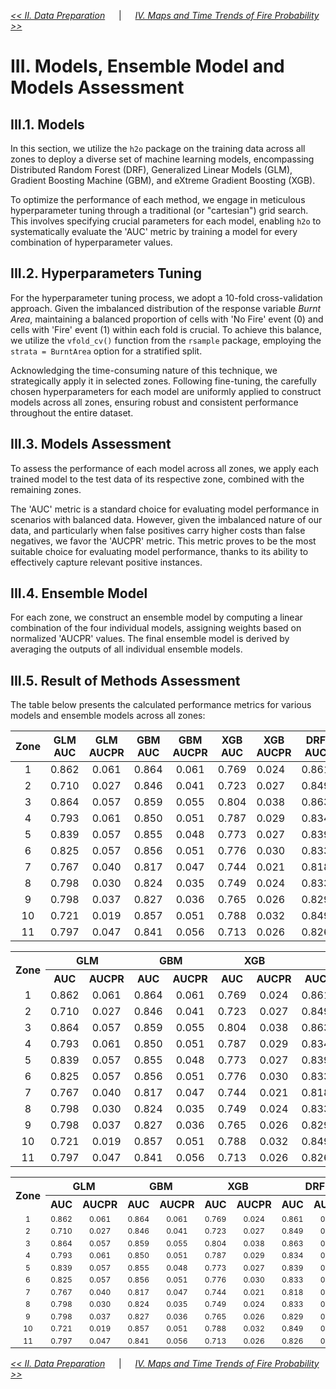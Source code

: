 [*<< II. Data Preparation*](https://github.com/abid-mohamed/Mapping_the_Spatio-Temporal_Distribution_of_Fires_in_the_Amazon/blob/main/2_data_preparation/README.md) 
&emsp; | &emsp;
[*IV. Maps and Time Trends of Fire Probability >>*](https://github.com/abid-mohamed/Mapping_the_Spatio-Temporal_Distribution_of_Fires_in_the_Amazon/blob/main/README.md#iv-maps-and-time-trends-of-fire-probability)

# III. Models, Ensemble Model and Models Assessment

## III.1. Models

In this section, we utilize the $\texttt{h2o}$ package on the training data across all zones to deploy a diverse set of machine learning models, encompassing Distributed Random Forest (DRF), Generalized Linear Models (GLM), Gradient Boosting Machine (GBM), and eXtreme Gradient Boosting (XGB).

To optimize the performance of each method, we engage in meticulous hyperparameter tuning through a traditional (or "cartesian") grid search. This involves specifying crucial parameters for each model, enabling $\texttt{h2o}$ to systematically evaluate the 'AUC' metric by training a model for every combination of hyperparameter values.

##  III.2. Hyperparameters Tuning

For the hyperparameter tuning process, we adopt a 10-fold cross-validation approach. Given the imbalanced distribution of the response variable *Burnt Area*, maintaining a balanced proportion of cells with 'No Fire' event (0) and cells with 'Fire' event (1) within each fold is crucial. To achieve this balance, we utilize the `vfold_cv()` function from the $\texttt{rsample}$ package, employing the `strata = BurntArea` option for a stratified split.

Acknowledging the time-consuming nature of this technique, we strategically apply it in selected zones. Following fine-tuning, the carefully chosen hyperparameters for each model are uniformly applied to construct models across all zones, ensuring robust and consistent performance throughout the entire dataset.

## III.3. Models Assessment

To assess the performance of each model across all zones, we apply each trained model to the test data of its respective zone, combined with the remaining zones.

The 'AUC' metric is a standard choice for evaluating model performance in scenarios with balanced data. However, given the imbalanced nature of our data, and particularly when false positives carry higher costs than false negatives, we favor the 'AUCPR' metric. This metric proves to be the most suitable choice for evaluating model performance, thanks to its ability to effectively capture relevant positive instances.

## III.4. Ensemble Model

For each zone, we construct an ensemble model by computing a linear combination of the four individual models, assigning weights based on normalized 'AUCPR' values. The final ensemble model is derived by averaging the outputs of all individual ensemble models.

## III.5. Result of Methods Assessment

The table below presents the calculated performance metrics for various models and ensemble models across all zones:

<!-- Table -->
| **Zone** | **GLM AUC** | **GLM AUCPR** | **GBM AUC** | **GBM AUCPR** | **XGB AUC** | **XGB AUCPR** | **DRF AUC** | **DRF AUCPR** | **Ensemble AUC** | **Ensemble AUCPR** |
|:--------:|:-----------:|:-------------:|:-----------:|:---------------:|-------------|---------------|-------------|---------------|------------------|---------------------|
| 1        | 0.862       | 0.061         | 0.864       | 0.061         | 0.769       | 0.024         | 0.861       | 0.074         | 0.875            | 0.088               |
| 2        | 0.710       | 0.027         | 0.846       | 0.041         | 0.723       | 0.027         | 0.849       | 0.061         | 0.839            | 0.038               |
| 3        | 0.864       | 0.057         | 0.859       | 0.055         | 0.804       | 0.038         | 0.863       | 0.078         | 0.945            | 0.158               |
| 4        | 0.793       | 0.061         | 0.850       | 0.051         | 0.787       | 0.029         | 0.834       | 0.077         | 0.922            | 0.156               |
| 5        | 0.839       | 0.057         | 0.855       | 0.048         | 0.773       | 0.027         | 0.839       | 0.075         | 0.907            | 0.163               |
| 6        | 0.825       | 0.057         | 0.856       | 0.051         | 0.776       | 0.030         | 0.833       | 0.080         | 0.925            | 0.168               |
| 7        | 0.767       | 0.040         | 0.817       | 0.047         | 0.744       | 0.021         | 0.818       | 0.063         | 0.806            | 0.035               |
| 8        | 0.798       | 0.030         | 0.824       | 0.035         | 0.749       | 0.024         | 0.833       | 0.075         | 0.885            | 0.157               |
| 9        | 0.798       | 0.037         | 0.827       | 0.036         | 0.765       | 0.026         | 0.829       | 0.047         | 0.904            | 0.081               |
| 10       | 0.721       | 0.019         | 0.857       | 0.051         | 0.788       | 0.032         | 0.849       | 0.067         | 0.927            | 0.108               |
| 11       | 0.797       | 0.047         | 0.841       | 0.056         | 0.713       | 0.026         | 0.826       | 0.081         | 0.959            | 0.299               |




<!-- Table -->
<table align="center">
  <tr>
    <th rowspan="2">Zone</th>
    <th colspan="2">GLM</th>
    <th colspan="2">GBM</th>
    <th colspan="2">XGB</th>
    <th colspan="2">DRF</th>
    <th colspan="2">Ensemble</th>
  </tr>
  <tr>
    <th>AUC</th>
    <th>AUCPR</th>
    <th>AUC</th>
    <th>AUCPR</th>
    <th>AUC</th>
    <th>AUCPR</th>
    <th>AUC</th>
    <th>AUCPR</th>
    <th>AUC</th>
    <th>AUCPR</th>
  </tr>
  <tr align="center">
    <td>1</td>
    <td>0.862</td>
    <td>0.061</td>
    <td>0.864</td>
    <td>0.061</td>
    <td>0.769</td>
    <td>0.024</td>
    <td>0.861</td>
    <td>0.074</td>
    <td>0.875</td>
    <td>0.088</td>
  </tr>
  <tr align="center">
    <td>2</td>
    <td>0.710</td>
    <td>0.027</td>
    <td>0.846</td>
    <td>0.041</td>
    <td>0.723</td>
    <td>0.027</td>
    <td>0.849</td>
    <td>0.061</td>
    <td>0.839</td>
    <td>0.038</td>
  </tr>
  <tr align="center">
    <td>3</td>
    <td>0.864</td>
    <td>0.057</td>
    <td>0.859</td>
    <td>0.055</td>
    <td>0.804</td>
    <td>0.038</td>
    <td>0.863</td>
    <td>0.078</td>
    <td>0.945</td>
    <td>0.158</td>
  </tr>
  <tr align="center">
    <td>4</td>
    <td>0.793</td>
    <td>0.061</td>
    <td>0.850</td>
    <td>0.051</td>
    <td>0.787</td>
    <td>0.029</td>
    <td>0.834</td>
    <td>0.077</td>
    <td>0.922</td>
    <td>0.156</td>
  </tr>
  <tr align="center">
    <td>5</td>
    <td>0.839</td>
    <td>0.057</td>
    <td>0.855</td>
    <td>0.048</td>
    <td>0.773</td>
    <td>0.027</td>
    <td>0.839</td>
    <td>0.075</td>
    <td>0.907</td>
    <td>0.163</td>
  </tr>
  <tr align="center">
    <td>6</td>
    <td>0.825</td>
    <td>0.057</td>
    <td>0.856</td>
    <td>0.051</td>
    <td>0.776</td>
    <td>0.030</td>
    <td>0.833</td>
    <td>0.080</td>
    <td>0.925</td>
    <td>0.168</td>
  </tr>
  <tr align="center">
    <td>7</td>
    <td>0.767</td>
    <td>0.040</td>
    <td>0.817</td>
    <td>0.047</td>
    <td>0.744</td>
    <td>0.021</td>
    <td>0.818</td>
    <td>0.063</td>
    <td>0.806</td>
    <td>0.035</td>
  </tr>
  <tr align="center">
    <td>8</td>
    <td>0.798</td>
    <td>0.030</td>
    <td>0.824</td>
    <td>0.035</td>
    <td>0.749</td>
    <td>0.024</td>
    <td>0.833</td>
    <td>0.075</td>
    <td>0.885</td>
    <td>0.157</td>
  </tr>
  <tr align="center">
    <td>9</td>
    <td>0.798</td>
    <td>0.037</td>
    <td>0.827</td>
    <td>0.036</td>
    <td>0.765</td>
    <td>0.026</td>
    <td>0.829</td>
    <td>0.047</td>
    <td>0.904</td>
    <td>0.081</td>
  </tr>
  <tr align="center">
    <td>10</td>
    <td>0.721</td>
    <td>0.019</td>
    <td>0.857</td>
    <td>0.051</td>
    <td>0.788</td>
    <td>0.032</td>
    <td>0.849</td>
    <td>0.067</td>
    <td>0.927</td>
    <td>0.108</td>
  </tr>
  <tr align="center">
    <td>11</td>
    <td>0.797</td>
    <td>0.047</td>
    <td>0.841</td>
    <td>0.056</td>
    <td>0.713</td>
    <td>0.026</td>
    <td>0.826</td>
    <td>0.081</td>
    <td>0.959</td>
    <td>0.299</td>
  </tr>
</table>




<!-- Table -->
<table align="center">
  <tr>
    <th rowspan="2">Zone</th>
    <th colspan="2">GLM</th>
    <th colspan="2">GBM</th>
    <th colspan="2">XGB</th>
    <th colspan="2">DRF</th>
    <th colspan="2">Ensemble</th>
  </tr>
  <tr>
    <th>AUC</th>
    <th>AUCPR</th>
    <th>AUC</th>
    <th>AUCPR</th>
    <th>AUC</th>
    <th>AUCPR</th>
    <th>AUC</th>
    <th>AUCPR</th>
    <th>AUC</th>
    <th>AUCPR</th>
  </tr>
  <tr align="center">
    <td style="font-size:12px">1</td>
    <td style="font-size:12px">0.862</td>
    <td style="font-size:12px">0.061</td>
    <td style="font-size:12px">0.864</td>
    <td style="font-size:12px">0.061</td>
    <td style="font-size:12px">0.769</td>
    <td style="font-size:12px">0.024</td>
    <td style="font-size:12px">0.861</td>
    <td style="font-size:12px">0.074</td>
    <td style="font-size:12px">0.875</td>
    <td style="font-size:12px">0.088</td>
  </tr>
  <tr align="center">
    <td style="font-size:12px">2</td>
    <td style="font-size:12px">0.710</td>
    <td style="font-size:12px">0.027</td>
    <td style="font-size:12px">0.846</td>
    <td style="font-size:12px">0.041</td>
    <td style="font-size:12px">0.723</td>
    <td style="font-size:12px">0.027</td>
    <td style="font-size:12px">0.849</td>
    <td style="font-size:12px">0.061</td>
    <td style="font-size:12px">0.839</td>
    <td style="font-size:12px">0.038</td>
  </tr>
  <tr align="center">
    <td style="font-size:12px">3</td>
    <td style="font-size:12px">0.864</td>
    <td style="font-size:12px">0.057</td>
    <td style="font-size:12px">0.859</td>
    <td style="font-size:12px">0.055</td>
    <td style="font-size:12px">0.804</td>
    <td style="font-size:12px">0.038</td>
    <td style="font-size:12px">0.863</td>
    <td style="font-size:12px">0.078</td>
    <td style="font-size:12px">0.945</td>
    <td style="font-size:12px">0.158</td>
  </tr>
  <tr align="center">
    <td style="font-size:12px">4</td>
    <td style="font-size:12px">0.793</td>
    <td style="font-size:12px">0.061</td>
    <td style="font-size:12px">0.850</td>
    <td style="font-size:12px">0.051</td>
    <td style="font-size:12px">0.787</td>
    <td style="font-size:12px">0.029</td>
    <td style="font-size:12px">0.834</td>
    <td style="font-size:12px">0.077</td>
    <td style="font-size:12px">0.922</td>
    <td style="font-size:12px">0.156</td>
  </tr>
  <tr align="center">
    <td style="font-size:12px">5</td>
    <td style="font-size:12px">0.839</td>
    <td style="font-size:12px">0.057</td>
    <td style="font-size:12px">0.855</td>
    <td style="font-size:12px">0.048</td>
    <td style="font-size:12px">0.773</td>
    <td style="font-size:12px">0.027</td>
    <td style="font-size:12px">0.839</td>
    <td style="font-size:12px">0.075</td>
    <td style="font-size:12px">0.907</td>
    <td style="font-size:12px">0.163</td>
  </tr>
  <tr align="center">
    <td style="font-size:12px">6</td>
    <td style="font-size:12px">0.825</td>
    <td style="font-size:12px">0.057</td>
    <td style="font-size:12px">0.856</td>
    <td style="font-size:12px">0.051</td>
    <td style="font-size:12px">0.776</td>
    <td style="font-size:12px">0.030</td>
    <td style="font-size:12px">0.833</td>
    <td style="font-size:12px">0.080</td>
    <td style="font-size:12px">0.925</td>
    <td style="font-size:12px">0.168</td>
  </tr>
  <tr align="center">
    <td style="font-size:12px">7</td>
    <td style="font-size:12px">0.767</td>
    <td style="font-size:12px">0.040</td>
    <td style="font-size:12px">0.817</td>
    <td style="font-size:12px">0.047</td>
    <td style="font-size:12px">0.744</td>
    <td style="font-size:12px">0.021</td>
    <td style="font-size:12px">0.818</td>
    <td style="font-size:12px">0.063</td>
    <td style="font-size:12px">0.806</td>
    <td style="font-size:12px">0.035</td>
  </tr>
  <tr align="center">
    <td style="font-size:12px">8</td>
    <td style="font-size:12px">0.798</td>
    <td style="font-size:12px">0.030</td>
    <td style="font-size:12px">0.824</td>
    <td style="font-size:12px">0.035</td>
    <td style="font-size:12px">0.749</td>
    <td style="font-size:12px">0.024</td>
    <td style="font-size:12px">0.833</td>
    <td style="font-size:12px">0.075</td>
    <td style="font-size:12px">0.885</td>
    <td style="font-size:12px">0.157</td>
  </tr>
  <tr align="center">
    <td style="font-size:12px">9</td>
    <td style="font-size:12px">0.798</td>
    <td style="font-size:12px">0.037</td>
    <td style="font-size:12px">0.827</td>
    <td style="font-size:12px">0.036</td>
    <td style="font-size:12px">0.765</td>
    <td style="font-size:12px">0.026</td>
    <td style="font-size:12px">0.829</td>
    <td style="font-size:12px">0.047</td>
    <td style="font-size:12px">0.904</td>
    <td style="font-size:12px">0.081</td>
  </tr>
  <tr align="center">
    <td style="font-size:12px">10</td>
    <td style="font-size:12px">0.721</td>
    <td style="font-size:12px">0.019</td>
    <td style="font-size:12px">0.857</td>
    <td style="font-size:12px">0.051</td>
    <td style="font-size:12px">0.788</td>
    <td style="font-size:12px">0.032</td>
    <td style="font-size:12px">0.849</td>
    <td style="font-size:12px">0.067</td>
    <td style="font-size:12px">0.927</td>
    <td style="font-size:12px">0.108</td>
  </tr>
  <tr align="center">
    <td style="font-size:12px">11</td>
    <td style="font-size:12px">0.797</td>
    <td style="font-size:12px">0.047</td>
    <td style="font-size:12px">0.841</td>
    <td style="font-size:12px">0.056</td>
    <td style="font-size:12px">0.713</td>
    <td style="font-size:12px">0.026</td>
    <td style="font-size:12px">0.826</td>
    <td style="font-size:12px">0.081</td>
    <td style="font-size:12px">0.959</td>
    <td style="font-size:12px">0.299</td>
  </tr>
</table>




[*<< II. Data Preparation*](https://github.com/abid-mohamed/Mapping_the_Spatio-Temporal_Distribution_of_Fires_in_the_Amazon/blob/main/2_data_preparation/README.md) 
&emsp; | &emsp;
[*IV. Maps and Time Trends of Fire Probability >>*](https://github.com/abid-mohamed/Mapping_the_Spatio-Temporal_Distribution_of_Fires_in_the_Amazon/blob/main/README.md#iv-maps-and-time-trends-of-fire-probability)